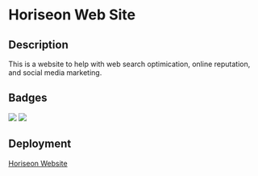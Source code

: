 # Horiseon Web Site

## Description

This is a website to help with web search optimication, online reputation, and social media marketing.

## Badges

<img src="https://img.shields.io/badge/html5%20-%23E34F26.svg?&style=for-the-badge&logo=html5&logoColor=white"/> <img src="https://img.shields.io/badge/css3%20-%231572B6.svg?&style=for-the-badge&logo=css3&logoColor=white"/>

## Deployment

<a href="https://morgareth.github.io/horiseon/" target="_blank">Horiseon Website</a>